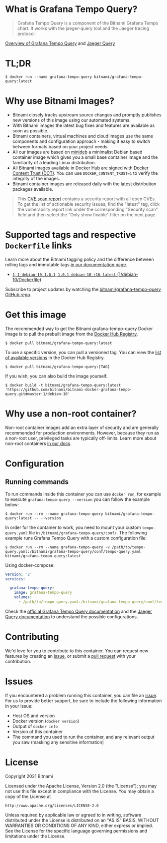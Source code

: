 # What is Grafana Tempo Query?

> Grafana Tempo Query is a component of the Bitnami Grafana Tempo chart. It works with the jaeger-query tool and the Jaeger tracing protocol.

[Overview of Grafana Tempo Query](https://github.com/grafana/tempo) and [Jaeger Query](https://www.jaegertracing.io/docs/1.23/deployment/#query-service--ui)

# TL;DR

```console
$ docker run --name grafana-tempo-query bitnami/grafana-tempo-query:latest
```

# Why use Bitnami Images?

* Bitnami closely tracks upstream source changes and promptly publishes new versions of this image using our automated systems.
* With Bitnami images the latest bug fixes and features are available as soon as possible.
* Bitnami containers, virtual machines and cloud images use the same components and configuration approach - making it easy to switch between formats based on your project needs.
* All our images are based on [minideb](https://github.com/bitnami/minideb) a minimalist Debian based container image which gives you a small base container image and the familiarity of a leading Linux distribution.
* All Bitnami images available in Docker Hub are signed with [Docker Content Trust (DCT)](https://docs.docker.com/engine/security/trust/content_trust/). You can use `DOCKER_CONTENT_TRUST=1` to verify the integrity of the images.
* Bitnami container images are released daily with the latest distribution packages available.


> This [CVE scan report](https://quay.io/repository/bitnami/grafana-tempo-query?tab=tags) contains a security report with all open CVEs. To get the list of actionable security issues, find the "latest" tag, click the vulnerability report link under the corresponding "Security scan" field and then select the "Only show fixable" filter on the next page.

# Supported tags and respective `Dockerfile` links

Learn more about the Bitnami tagging policy and the difference between rolling tags and immutable tags [in our documentation page](https://docs.bitnami.com/tutorials/understand-rolling-tags-containers/).


* [`1`, `1-debian-10`, `1.0.1`, `1.0.1-debian-10-r16`, `latest` (1/debian-10/Dockerfile)](https://github.com/bitnami/bitnami-docker-grafana-tempo-query/blob/1.0.1-debian-10-r16/1/debian-10/Dockerfile)

Subscribe to project updates by watching the [bitnami/grafana-tempo-query GitHub repo](https://github.com/bitnami/bitnami-docker-grafana-tempo-query).

# Get this image

The recommended way to get the Bitnami grafana-tempo-query Docker Image is to pull the prebuilt image from the [Docker Hub Registry](https://hub.docker.com/r/bitnami/grafana-tempo-query).

```console
$ docker pull bitnami/grafana-tempo-query:latest
```

To use a specific version, you can pull a versioned tag. You can view the [list of available versions](https://hub.docker.com/r/bitnami/grafana-tempo-query/tags/) in the Docker Hub Registry.

```console
$ docker pull bitnami/grafana-tempo-query:[TAG]
```

If you wish, you can also build the image yourself.

```console
$ docker build -t bitnami/grafana-tempo-query:latest 'https://github.com/bitnami/bitnami-docker-grafana-tempo-query.git#master:1/debian-10'
```

# Why use a non-root container?

Non-root container images add an extra layer of security and are generally recommended for production environments. However, because they run as a non-root user, privileged tasks are typically off-limits. Learn more about non-root containers [in our docs](https://docs.bitnami.com/tutorials/work-with-non-root-containers/).

# Configuration

## Running commands

To run commands inside this container you can use `docker run`, for example to execute `grafana-tempo-query --version` you can follow the example below:

```console
$ docker run --rm --name grafana-tempo-query bitnami/grafana-tempo-query:latest -- --version
```

In order for the container to work, you need to mount your custom `tempo-query.yaml` file in `/bitnami/grafana-tempo-query/conf/`. The following example runs Grafana Tempo Query with a custom configuration file:

```console
$ docker run --rm --name grafana-tempo-query -v /path/to/tempo-query.yaml:/bitnami/grafana-tempo-query/conf/tempo-query.yaml bitnami/grafana-tempo-query:latest
```

Using docker-compose:

```yaml
version: '2'
services:

  grafana-tempo-query:
    image: grafana-tempo-query
    volumes:
      - /path/to/tempo-query.yaml:/bitnami/grafana-tempo-query/conf/tempo-query.yaml
```

Check the [official Grafana Tempo Query documentation](https://grafana.com/docs/tempo/latest/configuration/) and the [Jaeger Query documentation](https://www.jaegertracing.io/docs/1.23/deployment/#query-service--ui) to understand the possible configurations.

# Contributing

We'd love for you to contribute to this container. You can request new features by creating an [issue](https://github.com/bitnami/bitnami-docker-grafana-tempo-query/issues), or submit a [pull request](https://github.com/bitnami/bitnami-docker-grafana-tempo-query/pulls) with your contribution.

# Issues

If you encountered a problem running this container, you can file an [issue](https://github.com/bitnami/bitnami-docker-grafana-tempo-query/issues/new). For us to provide better support, be sure to include the following information in your issue:

- Host OS and version
- Docker version (`docker version`)
- Output of `docker info`
- Version of this container
- The command you used to run the container, and any relevant output you saw (masking any sensitive information)

# License

Copyright 2021 Bitnami

Licensed under the Apache License, Version 2.0 (the "License");
you may not use this file except in compliance with the License.
You may obtain a copy of the License at

    http://www.apache.org/licenses/LICENSE-2.0

Unless required by applicable law or agreed to in writing, software
distributed under the License is distributed on an "AS IS" BASIS,
WITHOUT WARRANTIES OR CONDITIONS OF ANY KIND, either express or implied.
See the License for the specific language governing permissions and
limitations under the License.
